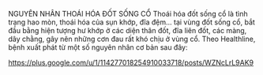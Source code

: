 NGUYÊN NHÂN THOÁI HÓA ĐỐT SỐNG CỔ
Thoái hóa đốt sống cổ là tình trạng hao mòn, thoái hóa của sụn khớp, đĩa đệm… tại vùng đốt sống cổ, bắt đầu bằng hiện tượng hư khớp ở các diện thân đốt, đĩa liên đốt, các màng, dây chằng, gây nên những cơn đau rất khó chịu ở vùng cổ. Theo Healthline, bệnh xuất phát từ một số nguyên nhân cơ bản sau đây:




https://plus.google.com/u/1/114277018254910033718/posts/WZNcLrL9AK9
